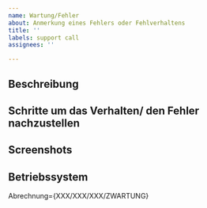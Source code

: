 ```yaml
---
name: Wartung/Fehler
about: Anmerkung eines Fehlers oder Fehlverhaltens
title: ''
labels: support call
assignees: ''

---
```


## Beschreibung


## Schritte um das Verhalten/ den Fehler nachzustellen


## Screenshots


## Betriebssystem


Abrechnung={XXX/XXX/XXX/ZWARTUNG}
